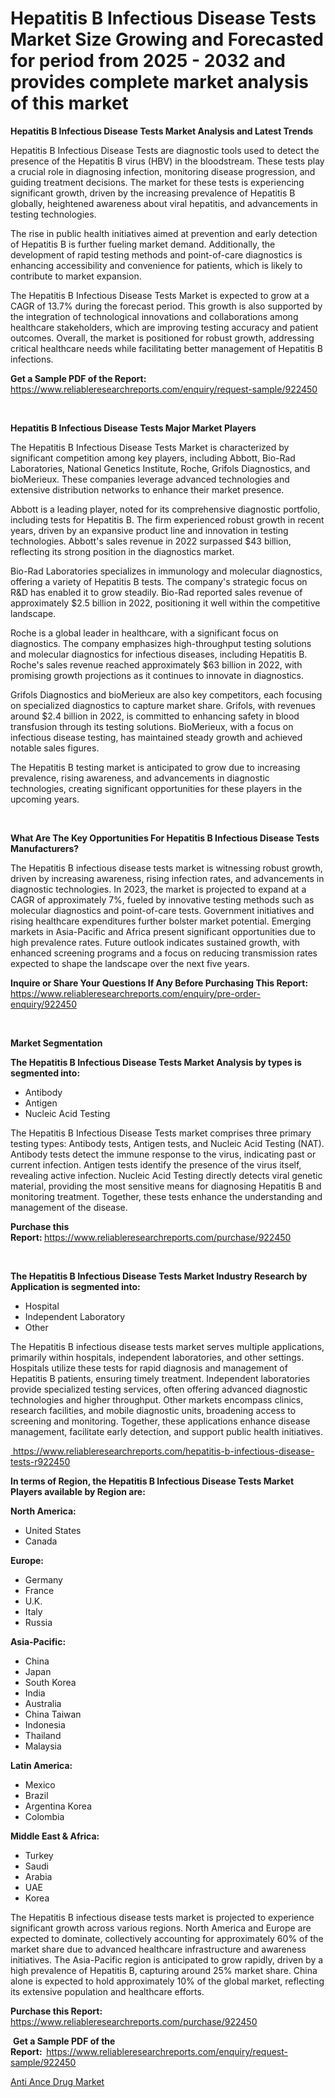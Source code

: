 <p><h1>Hepatitis B Infectious Disease Tests Market Size Growing and Forecasted for period from 2025 - 2032 and provides complete market analysis of this market</h1></p><p><strong>Hepatitis B Infectious Disease Tests Market Analysis and Latest Trends</strong></p>
<p><p>Hepatitis B Infectious Disease Tests are diagnostic tools used to detect the presence of the Hepatitis B virus (HBV) in the bloodstream. These tests play a crucial role in diagnosing infection, monitoring disease progression, and guiding treatment decisions. The market for these tests is experiencing significant growth, driven by the increasing prevalence of Hepatitis B globally, heightened awareness about viral hepatitis, and advancements in testing technologies.</p><p>The rise in public health initiatives aimed at prevention and early detection of Hepatitis B is further fueling market demand. Additionally, the development of rapid testing methods and point-of-care diagnostics is enhancing accessibility and convenience for patients, which is likely to contribute to market expansion. </p><p>The Hepatitis B Infectious Disease Tests Market is expected to grow at a CAGR of 13.7% during the forecast period. This growth is also supported by the integration of technological innovations and collaborations among healthcare stakeholders, which are improving testing accuracy and patient outcomes. Overall, the market is positioned for robust growth, addressing critical healthcare needs while facilitating better management of Hepatitis B infections.</p></p>
<p><strong>Get a Sample PDF of the Report:&nbsp;</strong> <a href="https://www.reliableresearchreports.com/enquiry/request-sample/922450?utm_campaign=2219&utm_medium=2&utm_source=Github&utm_content=ia&utm_term=07032025&utm_id=hepatitis-b-infectious-disease-tests">https://www.reliableresearchreports.com/enquiry/request-sample/922450</a></p>
<p>&nbsp;</p>
<p><strong>Hepatitis B Infectious Disease Tests Major Market Players</strong></p>
<p><p>The Hepatitis B Infectious Disease Tests Market is characterized by significant competition among key players, including Abbott, Bio-Rad Laboratories, National Genetics Institute, Roche, Grifols Diagnostics, and bioMerieux. These companies leverage advanced technologies and extensive distribution networks to enhance their market presence.</p><p>Abbott is a leading player, noted for its comprehensive diagnostic portfolio, including tests for Hepatitis B. The firm experienced robust growth in recent years, driven by an expansive product line and innovation in testing technologies. Abbott's sales revenue in 2022 surpassed $43 billion, reflecting its strong position in the diagnostics market.</p><p>Bio-Rad Laboratories specializes in immunology and molecular diagnostics, offering a variety of Hepatitis B tests. The company's strategic focus on R&D has enabled it to grow steadily. Bio-Rad reported sales revenue of approximately $2.5 billion in 2022, positioning it well within the competitive landscape.</p><p>Roche is a global leader in healthcare, with a significant focus on diagnostics. The company emphasizes high-throughput testing solutions and molecular diagnostics for infectious diseases, including Hepatitis B. Roche's sales revenue reached approximately $63 billion in 2022, with promising growth projections as it continues to innovate in diagnostics.</p><p>Grifols Diagnostics and bioMerieux are also key competitors, each focusing on specialized diagnostics to capture market share. Grifols, with revenues around $2.4 billion in 2022, is committed to enhancing safety in blood transfusion through its testing solutions. BioMerieux, with a focus on infectious disease testing, has maintained steady growth and achieved notable sales figures.</p><p>The Hepatitis B testing market is anticipated to grow due to increasing prevalence, rising awareness, and advancements in diagnostic technologies, creating significant opportunities for these players in the upcoming years.</p></p>
<p>&nbsp;</p>
<p><strong>What Are The Key Opportunities For Hepatitis B Infectious Disease Tests Manufacturers?</strong></p>
<p><p>The Hepatitis B infectious disease tests market is witnessing robust growth, driven by increasing awareness, rising infection rates, and advancements in diagnostic technologies. In 2023, the market is projected to expand at a CAGR of approximately 7%, fueled by innovative testing methods such as molecular diagnostics and point-of-care tests. Government initiatives and rising healthcare expenditures further bolster market potential. Emerging markets in Asia-Pacific and Africa present significant opportunities due to high prevalence rates. Future outlook indicates sustained growth, with enhanced screening programs and a focus on reducing transmission rates expected to shape the landscape over the next five years.</p></p>
<p><strong>Inquire or Share Your Questions If Any Before Purchasing This Report:</strong> <a href="https://www.reliableresearchreports.com/enquiry/pre-order-enquiry/922450?utm_campaign=2219&utm_medium=2&utm_source=Github&utm_content=ia&utm_term=07032025&utm_id=hepatitis-b-infectious-disease-tests">https://www.reliableresearchreports.com/enquiry/pre-order-enquiry/922450</a></p>
<p>&nbsp;</p>
<p><strong>Market Segmentation</strong></p>
<p><strong>The Hepatitis B Infectious Disease Tests Market Analysis by types is segmented into:</strong></p>
<p><ul><li>Antibody</li><li>Antigen</li><li>Nucleic Acid Testing</li></ul></p>
<p><p>The Hepatitis B Infectious Disease Tests market comprises three primary testing types: Antibody tests, Antigen tests, and Nucleic Acid Testing (NAT). Antibody tests detect the immune response to the virus, indicating past or current infection. Antigen tests identify the presence of the virus itself, revealing active infection. Nucleic Acid Testing directly detects viral genetic material, providing the most sensitive means for diagnosing Hepatitis B and monitoring treatment. Together, these tests enhance the understanding and management of the disease.</p></p>
<p><strong>Purchase this Report:&nbsp;</strong><a href="https://www.reliableresearchreports.com/purchase/922450?utm_campaign=2219&utm_medium=2&utm_source=Github&utm_content=ia&utm_term=07032025&utm_id=hepatitis-b-infectious-disease-tests">https://www.reliableresearchreports.com/purchase/922450</a></p>
<p>&nbsp;</p>
<p><strong>The Hepatitis B Infectious Disease Tests Market Industry Research by Application is segmented into:</strong></p>
<p><ul><li>Hospital</li><li>Independent Laboratory</li><li>Other</li></ul></p>
<p><p>The Hepatitis B infectious disease tests market serves multiple applications, primarily within hospitals, independent laboratories, and other settings. Hospitals utilize these tests for rapid diagnosis and management of Hepatitis B patients, ensuring timely treatment. Independent laboratories provide specialized testing services, often offering advanced diagnostic technologies and higher throughput. Other markets encompass clinics, research facilities, and mobile diagnostic units, broadening access to screening and monitoring. Together, these applications enhance disease management, facilitate early detection, and support public health initiatives.</p></p>
<p><a href="https://www.reliableresearchreports.com/hepatitis-b-infectious-disease-tests-r922450?utm_campaign=2219&utm_medium=2&utm_source=Github&utm_content=ia&utm_term=07032025&utm_id=hepatitis-b-infectious-disease-tests">&nbsp;https://www.reliableresearchreports.com/hepatitis-b-infectious-disease-tests-r922450</a></p>
<p><strong>In terms of Region, the Hepatitis B Infectious Disease Tests Market Players available by Region are:</strong></p>
<p>
    <p> <strong> North America: </strong>
        <ul>
            <li>United States</li>
            <li>Canada</li>
        </ul>
        </p> 
    <p> <strong> Europe: </strong>
        <ul>
            <li>Germany</li>
            <li>France</li>
            <li>U.K.</li>
            <li>Italy</li>
            <li>Russia</li>
        </ul>
        </p> 
    <p> <strong> Asia-Pacific: </strong>
        <ul>
            <li>China</li>
            <li>Japan</li>
            <li>South Korea</li>
            <li>India</li>
            <li>Australia</li>
            <li>China Taiwan</li>
            <li>Indonesia</li>
            <li>Thailand</li>
            <li>Malaysia</li>
        </ul>
        </p> 
    <p> <strong> Latin America: </strong>
        <ul>
            <li>Mexico</li>
            <li>Brazil</li>
            <li>Argentina Korea</li>
            <li>Colombia</li>
        </ul>
        </p> 
    <p> <strong> Middle East & Africa: </strong>
        <ul>
            <li>Turkey</li>
            <li>Saudi</li>
            <li>Arabia</li>
            <li>UAE</li>
            <li>Korea</li>
        </ul>
    </p>
    </p>
<p><p>The Hepatitis B infectious disease tests market is projected to experience significant growth across various regions. North America and Europe are expected to dominate, collectively accounting for approximately 60% of the market share due to advanced healthcare infrastructure and awareness initiatives. The Asia-Pacific region is anticipated to grow rapidly, driven by a high prevalence of Hepatitis B, capturing around 25% market share. China alone is expected to hold approximately 10% of the global market, reflecting its extensive population and healthcare efforts.</p></p>
<p><strong>Purchase this Report: </strong><a href="https://www.reliableresearchreports.com/purchase/922450?utm_campaign=2219&utm_medium=2&utm_source=Github&utm_content=ia&utm_term=07032025&utm_id=hepatitis-b-infectious-disease-tests">https://www.reliableresearchreports.com/purchase/922450</a></p>
<p>&nbsp;<strong>Get a Sample PDF of the Report:&nbsp;&nbsp;</strong><a href="https://www.reliableresearchreports.com/enquiry/request-sample/922450?utm_campaign=2219&utm_medium=2&utm_source=Github&utm_content=ia&utm_term=07032025&utm_id=hepatitis-b-infectious-disease-tests">https://www.reliableresearchreports.com/enquiry/request-sample/922450</a></p>
<p><strong></strong></p>
<p><p><a href="https://github.com/MariaWashington76/Market-Research-Report-List-1/blob/main/anti-ance-drug-market.md?utm_campaign=2219&utm_medium=2&utm_source=Github&utm_content=ia&utm_term=07032025&utm_id=hepatitis-b-infectious-disease-tests">Anti Ance Drug Market</a></p></p>